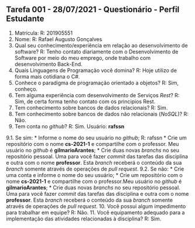 ## Tarefa 001 - 28/07/2021 - Questionário - Perfil Estudante

1. Matrícula:
    R: 201905551
2. Nome:
    R: Rafael Augusto Gonçalves
3. Qual seu conhecimento/experiência em relação ao desenvolvimento de software?
    R: Tenho contato diariamente com o Desenvolvimento de Software por meio do meu emprego, onde trabalho com desenvolvimento Back-End.
4. Quais Linguagens de Programação você domina?
    R: Hoje utilizo de forma mais cotidiana o C#.
5. Conhece o paradigma de programação orientado a objetos?
    R: Sim, conheço.
6. Tem alguma experiência com desenvolvimento de Serviços _Rest_?
    R: Sim, de certa forma tenho contato com os principios Rest.
7. Tem conhecimento sobre bancos de dados relacionais?
    R: Sim.
8. Tem conhecimento sobre bancos de dados não relacionais (_NoSQL_)?
    R: Não.
9. Tem conta no _github_?
    R: Sim. Usuário: **rafssn**

  9.1.  Se sim:
      * Informe o nome do seu usuário no _github_;
        R: rafssn
      * Crie um repositório com o nome **cs-2021-1** e compartilhe com o professor. Meu usuário no _github_ é **gilmarioArantes**;
      * Crie duas novas _branchs_ no seu repositório pessoal. Uma para você fazer _commit_ das tarefas das disciplina e outra com o nome **professor**. Esta _branch_ receberá o conteúdo da sua _branch_ somente através de operações de _pull request_.
      9.2.  Se não:
      *  Crie uma conta e informe o nome do seu usuário;
      *  Crie um repositório com o nome **cs-2021-1** e compartilhe com o professor.Meu usuário no _github_ é **gilmarioArantes**;
      * Crie duas novas _branchs_ no seu repositório pessoal. Uma para você fazer _commit_ das tarefas das disciplina e outra com o nome **professor**. Esta _branch_ receberá o conteúdo da sua _branch_ somente através de operações de _pull request_.
10. Você possui algum impedimento para trabalhar em equipe?
    R: Não.
11. Você equipamento adequado para a implementação das atividades relacionadas à disciplina?
    R: Sim.

